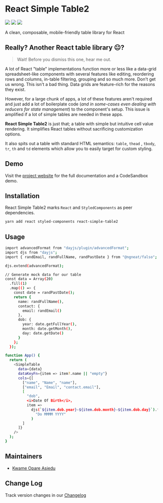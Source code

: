 # React Simple Table2

![](https://img.shields.io/badge/version-1.2.0-blue) ![](https://img.shields.io/badge/react-v18.2.0-blue) [![](https://img.shields.io/badge/github-star-lightgrey)](https://github.com/kwameopareasiedu/react-simple-table2)

A clean, composable, mobile-friendly table library for React

## Really? Another React table library 😐?

> Wait! Before you dismiss this one, hear me out.

A lot of React "table" implementations function more or less like a data-grid
spreadsheet-like components with several features like editing, reordering rows
and columns, in-table filtering, grouping and so much more. Don't get us wrong.
This isn't a bad thing. Data grids are feature-rich for the reasons they exist.

However, for a large chunk of apps, a lot of these features aren't required and
just add a lot of boilerplate code (_and in some-cases even dealing with
reducers for state management_) to the component's setup. This issue is
amplified if a lot of simple tables are needed in these apps.

**React Simple Table2** is just that; a table with simple but intuitive cell
value rendering. It simplifies React tables without sacrificing
customization options.

It also spits out a table with standard HTML semantics: `table`, `thead`
, `tbody`, `tr`, `th` and `td` elements which allow you to easily target for
custom styling.

## Demo

Visit
the [project website](https://kwameopareasiedu.github.io/react-simple-table2/)
for the full documentation and a CodeSandbox demo.

## Installation

React Simple Table2 marks `React` and `StyledComponents` as peer dependencies.

```bash
yarn add react styled-components react-simple-table2
```

## Usage

```bash
import advancedFormat from "dayjs/plugin/advancedFormat";
import djs from "dayjs";
import { randEmail, randFullName, randPastDate } from "@ngneat/falso";

djs.extend(advancedFormat);

// Generate mock data for our table
const data = Array(20)
  .fill(1)
  .map(() => {
    const date = randPastDate();
    return {
      name: randFullName(),
      contact: {
        email: randEmail()
      },
      dob: {
        year: date.getFullYear(),
        month: date.getMonth(),
        day: date.getDate()
      }
    };
  });

function App() {
  return (
    <SimpleTable
      data={data}
      dataKeyFn={item => item?.name || "empty"}
      cols={[
        ["name", "Name", "name"],
        ["email", "Email", "contact.email"],
        [
          "dob",
          <i>Date Of Birth</i>,
          item =>
            djs(`${item.dob.year}-${item.dob.month}-${item.dob.day}`).format(
              "Do MMMM YYYY"
            )
        ]
      ]}
    />
  );
}
```

## Maintainers

- [Kwame Opare Asiedu](https://github.com/kwameopareasiedu/)

## Change Log

Track version changes in our [Changelog](CHANGELOG.md)
